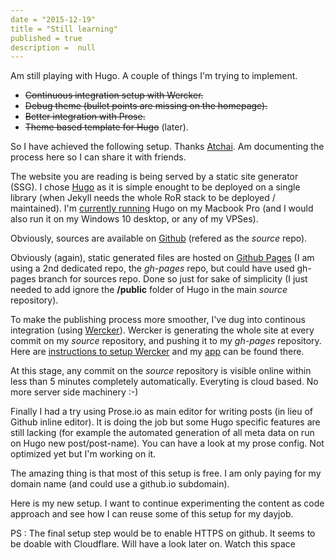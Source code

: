 ```yaml
---
date = "2015-12-19"
title = "Still learning"
published = true
description =  null
---
```


Am still playing with Hugo. A couple of things I'm trying to implement.

-  ~~Continuous integration setup with Wercker.~~
-  ~~Debug theme (bullet points are missing on the homepage).~~
-  ~~Better integration with Prose.~~
-  ~~Theme based template for Hugo~~ (later).

So I have achieved the following setup. Thanks [Atchai](http://atchai.com/blog/the-cms-is-dead-long-live-hugo-wercker-proseio-and-cloudfront/#contact). Am documenting the process here so I can share it with friends.

The website you are reading is being served by a static site generator (SSG). I chose [Hugo](http://gohugo.io) as it is simple enought to be deployed on a single library (when Jekyll needs the whole RoR stack to be deployed / maintained). I'm [currently running](https://gohugo.io/overview/quickstart/) Hugo on my Macbook Pro (and I would also run it on my Windows 10 desktop, or any of my VPSes).

Obviously, sources are available on [Github](https://github.com/tseropian/notsaved) (refered as the _source_ repo).

Obviously (again), static generated files are hosted on [Github Pages](https://github.com/tseropian/tseropian.github.io) (I am using a 2nd dedicated repo, the _gh-pages_ repo, but could have used gh-pages branch for sources repo. Done so just for sake of simplicity (I just needed to add ignore the **/public** folder of Hugo in the main _source_ repository).

To make the publishing process more smoother, I've dug into continous integration (using [Wercker](http://wercker.com)). Wercker is generating the whole site at every commit on my _source_ repository, and pushing it to my _gh-pages_ repository. Here are [instructions to setup Wercker](https://www.aerobatic.com/blog/hugo-continuous-integration-with-wercker-aerobatic-and-bitbucket) and my [app](https://app.wercker.com/project/bykey/8aa5d7b97a82cf708b2b40f996ae408f) can be found there.

At this stage, any commit on the _source_ repository is visible online within less than 5 minutes completely automatically. Everyting is cloud based. No more server side machinery :-)

Finally I had a try using Prose.io as main editor for writing posts (in lieu of Github inline editor). It is doing the job but some Hugo specific features are still lacking (for example the automated generation of all meta data on run on Hugo new post/post-name). You can have a look at my prose config. Not optimized yet but I'm working on it.

The amazing thing is that most of this setup is free. I am only paying for my domain name (and could use a github.io subdomain). 

Here is my new setup. I want to continue experimenting the content as code approach and see how I can reuse some of this setup for my dayjob.

PS : The final setup step would be to enable HTTPS on github. It seems to be doable with Cloudflare. Will have a look later on. Watch this space
